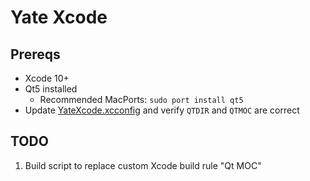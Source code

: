 #  Yate Xcode

## Prereqs

- Xcode 10+
- Qt5 installed
    - Recommended MacPorts: `sudo port install qt5`
- Update [YateXcode.xcconfig](Configurations/YateClient.xcconfig) and verify `QTDIR` and `QTMOC` are correct

## TODO

1. Build script to replace custom Xcode build rule "Qt MOC"
